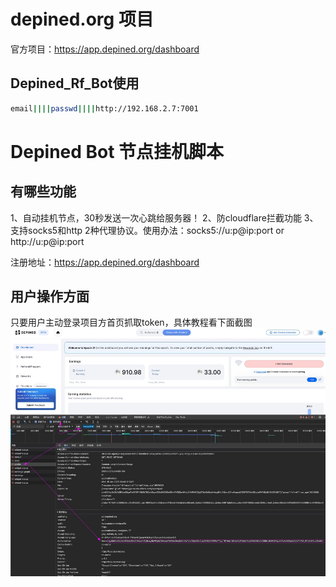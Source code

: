 # depined.org 项目

官方项目：https://app.depined.org/dashboard

## Depined_Rf_Bot使用
```bash
email||||passwd||||http://192.168.2.7:7001
```

# Depined Bot 节点挂机脚本
## 有哪些功能
1、自动挂机节点，30秒发送一次心跳给服务器！
2、防cloudflare拦截功能
3、支持socks5和http 2种代理协议。使用办法：socks5://u:p@ip:port or http://u:p@ip:port

注册地址：https://app.depined.org/dashboard

## 用户操作方面
只要用户主动登录项目方首页抓取token，具体教程看下面截图
![alt text](https://github.com/lumaoren2024/depined/blob/main/1736902216583.jpg)
